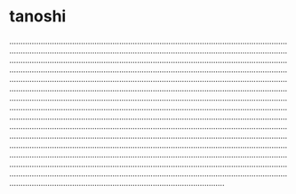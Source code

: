 # tanoshi
....................................................................................................................................................................................................................................................................................................................................................................................................................................................................................................................................................................................................................................................................................................................................................................................................................................................................................................................................................................................................................................................................................................................................................................................................................................................................................................................................................................................................................................................................................................................................................................................................................................................................................................................................................................................................................................................................................................................................................................................................................................